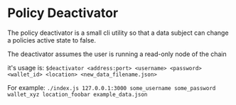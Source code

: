 # Policy Deactivator 

The policy deactivator is a small cli utility so that a data subject can change a policies active state to false.   

The deactivator assumes the user is running a read-only node of the chain

it's usage is:
`$deactivator <address:port> <username> <password> <wallet_id> <location> <new_data_filename.json>`

For example: `./index.js 127.0.0.1:3000 some_username some_password wallet_xyz location_foobar example_data.json`
